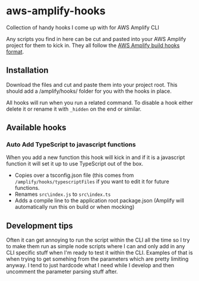 # aws-amplify-hooks
Collection of handy hooks I come up with for AWS Amplify CLI

Any scripts you find in here can be cut and pasted into your AWS Amplify project for them to kick in. They all follow the [AWS Amplify build hooks format]( [https://docs.amplify.aws/cli/project/command-hooks/).

## Installation

Download the files and cut and paste them into your project root. This should add a /amplify/hooks/ folder for you with the hooks in place. 

All hooks will run when you run a related command. To disable a hook either delete it or rename it with `_hidden` on the end or similar.

## Available hooks

### Auto Add TypeScript to javascript functions

When you add a new function this hook will kick in and if it is a javascript function it will set it up to use TypeScript out of the box. 

* Copies over a tsconfig.json file (this comes from `/amplify/hooks/typescriptFiles` if you want to edit it for future functions.
* Renames `src\index.js` to `src\index.ts`
* Adds a compile line to the application root package.json (Amplify will automatically run this on build or when mocking)

## Development tips

Often it can get annoying to run the script within the CLI all the time so I try to make them run as simple node scripts where I can and only add in any CLI specific stuff when I'm ready to test it within the CLI. Examples of that is when trying to get somehing from the parameters which are pretty limiting anyway. I tend to just hardcode what I need while I develop and then uncomment the parameter parsing stuff after.
